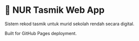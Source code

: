 # 🌙 NUR Tasmik Web App

Sistem rekod tasmik untuk murid sekolah rendah secara digital.

Built for GitHub Pages deployment.